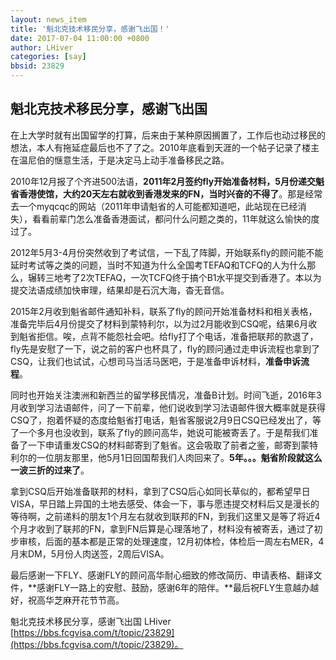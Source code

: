 ```yaml
---
layout: news_item
title: '魁北克技术移民分享，感谢飞出国！'
date: 2017-07-04 11:00:00 +0800
author: LHiver
categories: [say]
bbsid: 23829
---
```


## 魁北克技术移民分享，感谢飞出国

在上大学时就有出国留学的打算，后来由于某种原因搁置了，工作后也动过移民的想法，本人有拖延症最后也不了了之。2010年底看到天涯的一个帖子记录了楼主在温尼伯的惬意生活，于是决定马上动手准备移民之路。

2010年12月报了个齐进500法语，**2011年2月签约fly开始准备材料，5月份递交魁省香港使馆，大约20天左右就收到香港发来的FN，当时兴奋的不得了**。那是经常去一个myqcqc的网站（2011年申请魁省的人可能都知道吧，此站现在已经消失），看看前辈门怎么准备香港面试，都问什么问题之类的，11年就这么愉快的度过了。

2012年5月3-4月份突然收到了考试信，一下乱了阵脚，开始联系fly的顾问能不能延时考试等之类的问题，当时不知道为什么全国考TEFAQ和TCFQ的人为什么那么，辗转三地考了2次TEFAQ，一次TCFQ终于搞个B1水平提交到香港了。本以为提交法语成绩加快审理，结果却是石沉大海，杳无音信。
      
2015年2月收到魁省邮件通知补料，联系了fly的顾问开始准备材料和相关表格，准备完毕后4月份提交了材料到蒙特利尔，以为过2月能收到CSQ呢，结果6月收到魁省拒信。唉，点背不能怨社会吧。给fly打了个电话，准备把联邦的款退了，fly先是安慰了一下，说之前的客户也杯具了，fly的顾问通过走申诉流程也拿到了CSQ，让我们也试试，心想司马当活马医吧，于是准备申诉材料，**准备申诉流程**。

同时也开始关注澳洲和新西兰的留学移民情况，准备B计划。时间飞逝，2016年3月收到学习法语邮件，问了一下前辈，他们说收到学习法语邮件很大概率就是获得CSQ了，抱着怀疑的态度给魁省打电话，魁省客服说2月9日CSQ已经发出了，等了一个多月也没收到，联系了fly的顾问高华，她说可能被寄丢了。于是帮我们准备了一下申请重发CSQ的材料邮寄到了魁省。这会吸取了前者之鉴，邮寄到蒙特利尔的一位朋友那里，他5月1日回国帮我们人肉回来了。**5年。。。魁省阶段就这么一波三折的过来了**。

拿到CSQ后开始准备联邦的材料，拿到了CSQ后心如同长草似的，都希望早日VISA，早日踏上异国的土地去感受、体会一下，事与愿违提交材料后又是漫长的等待啊，之前递料的朋友1个月左右就收到联邦的FN，到我们这里又是等了将近4个月才收到了联邦的FN，拿到FN后算是心理落地了，材料没有被寄丢，通过了初步审核，后面的基本都是正常的处理速度，12月初体检，体检后一周左右MER，4月末DM，5月份人肉送签，2周后VISA。

最后感谢一下FLY、感谢FLY的顾问高华耐心细致的修改简历、申请表格、翻译文件，**感谢FLY一路上的安慰、鼓励，感谢6年的陪伴。**最后祝FLY生意越办越好，祝高华芝麻开花节节高。

魁北克技术移民分享，感谢飞出国 LHiver [https://bbs.fcgvisa.com/t/topic/23829](https://bbs.fcgvisa.com/t/topic/23829)。